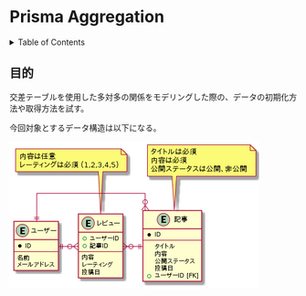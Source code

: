 # Prisma Aggregation

<!-- START doctoc generated TOC please keep comment here to allow auto update -->
<!-- DON'T EDIT THIS SECTION, INSTEAD RE-RUN doctoc TO UPDATE -->
<details>
<summary>Table of Contents</summary>

- [目的](#%E7%9B%AE%E7%9A%84)

</details>
<!-- END doctoc generated TOC please keep comment here to allow auto update -->

## 目的

交差テーブルを使用した多対多の関係をモデリングした際の、データの初期化方法や取得方法を試す。

今回対象とするデータ構造は以下になる。

![](assets/aggregation.png)
